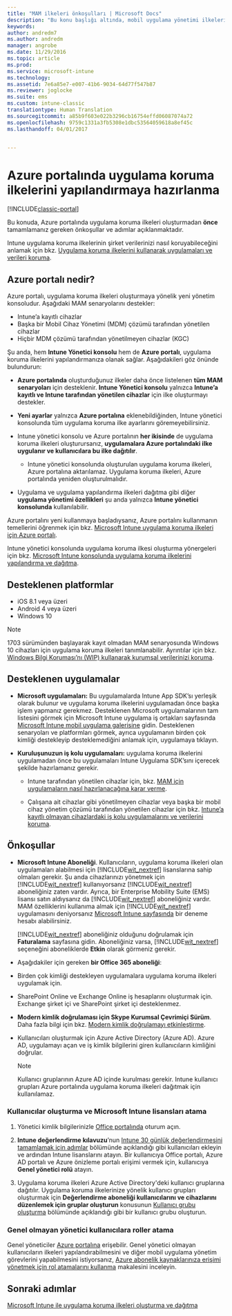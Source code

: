 ```yaml
---
title: "MAM ilkeleri önkoşulları | Microsoft Docs"
description: "Bu konu başlığı altında, mobil uygulama yönetimi ilkeleri oluşturmadan önce kullanıcıları ayarlamak için önkoşullar açıklanır."
keywords: 
author: andredm7
ms.author: andredm
manager: angrobe
ms.date: 11/29/2016
ms.topic: article
ms.prod: 
ms.service: microsoft-intune
ms.technology: 
ms.assetid: 7e6a85e7-e007-41b6-9034-64d77f547b87
ms.reviewer: joglocke
ms.suite: ems
ms.custom: intune-classic
translationtype: Human Translation
ms.sourcegitcommit: a85b9f603e022b3296cb16754effd06087074a72
ms.openlocfilehash: 9759c1331a3fb5308e1dbc53564059618a8ef45c
ms.lasthandoff: 04/01/2017


---
```


# <a name="get-ready-to-configure-app-protection-policies-in-the-azure-portal"></a>Azure portalında uygulama koruma ilkelerini yapılandırmaya hazırlanma

[!INCLUDE[classic-portal](../includes/classic-portal.md)]

Bu konuda, Azure portalında uygulama koruma ilkeleri oluşturmadan **önce** tamamlamanız gereken önkoşullar ve adımlar açıklanmaktadır.

Intune uygulama koruma ilkelerinin şirket verilerinizi nasıl koruyabileceğini anlamak için bkz. [Uygulama koruma ilkelerini kullanarak uygulamaları ve verileri koruma](protect-apps-and-data-with-microsoft-intune.md).

## <a name="what-is-the-azure-portal"></a>Azure portalı nedir?

Azure portalı, uygulama koruma ilkeleri oluşturmaya yönelik yeni yönetim konsoludur. Aşağıdaki MAM senaryolarını destekler:
- Intune’a kayıtlı cihazlar
- Başka bir Mobil Cihaz Yönetimi (MDM) çözümü tarafından yönetilen cihazlar
- Hiçbir MDM çözümü tarafından yönetilmeyen cihazlar (KGC)

Şu anda, hem **Intune Yönetici konsolu** hem de **Azure portalı**, uygulama koruma ilkelerini yapılandırmanıza olanak sağlar.  Aşağıdakileri göz önünde bulundurun:

* **Azure portalında** oluşturduğunuz ilkeler daha önce listelenen **tüm MAM senaryoları** için desteklenir. **Intune Yönetici konsolu** yalnızca **Intune’a kayıtlı ve Intune tarafından yönetilen cihazlar** için ilke oluşturmayı destekler.

* **Yeni ayarlar** yalnızca **Azure portalına** eklenebildiğinden, Intune yönetici konsolunda tüm uygulama koruma ilke ayarlarını göremeyebilirsiniz.

* Intune yönetici konsolu ve Azure portalının **her ikisinde** de uygulama koruma ilkeleri oluşturursanız, **uygulamalara Azure portalındaki ilke uygulanır ve kullanıcılara bu ilke dağıtılır**.
    * Intune yönetici konsolunda oluşturulan uygulama koruma ilkeleri, Azure portalına aktarılamaz.  Uygulama koruma ilkeleri, Azure portalında yeniden oluşturulmalıdır.


* Uygulama ve uygulama yapılandırma ilkeleri dağıtma gibi diğer **uygulama yönetimi özellikleri** şu anda yalnızca **Intune yönetici konsolunda** kullanılabilir.


Azure portalını yeni kullanmaya başladıysanız, Azure portalını kullanmanın temellerini öğrenmek için bkz. [Microsoft Intune uygulama koruma ilkeleri için Azure portalı](azure-portal-for-microsoft-intune-mam-policies.md).

Intune yönetici konsolunda uygulama koruma ilkesi oluşturma yönergeleri için bkz. [Microsoft Intune konsolunda uygulama koruma ilkelerini yapılandırma ve dağıtma](configure-and-deploy-mobile-application-management-policies-in-the-microsoft-intune-console.md).


##  <a name="supported-platforms"></a>Desteklenen platformlar
- iOS 8.1 veya üzeri
- Android 4 veya üzeri
- Windows 10

>[!NOTE]
>1703 sürümünden başlayarak kayıt olmadan MAM senaryosunda Windows 10 cihazları için uygulama koruma ilkeleri tanımlanabilir. Ayrıntılar için bkz. [Windows Bilgi Koruması’nı (WIP) kullanarak kurumsal verilerinizi koruma](https://technet.microsoft.com/en-us/itpro/windows/keep-secure/protect-enterprise-data-using-wip).

##  <a name="supported-apps"></a>Desteklenen uygulamalar
* **Microsoft uygulamaları:** Bu uygulamalarda Intune App SDK’sı yerleşik olarak bulunur ve uygulama koruma ilkelerini uygulamadan önce başka işlem yapmanız gerekmez.
Desteklenen Microsoft uygulamalarının tam listesini görmek için Microsoft Intune uygulama iş ortakları sayfasında [Microsoft Intune mobil uygulama galerisine](https://www.microsoft.com/en-us/cloud-platform/microsoft-intune-apps) gidin. Desteklenen senaryoları ve platformları görmek, ayrıca uygulamanın birden çok kimliği destekleyip desteklemediğini anlamak için, uygulamaya tıklayın.

* **Kuruluşunuzun iş kolu uygulamaları:** uygulama koruma ilkelerini uygulamadan önce bu uygulamaları Intune Uygulama SDK’sını içerecek şekilde hazırlamanız gerekir.

  * Intune tarafından yönetilen cihazlar için, bkz. [MAM için uygulamaların nasıl hazırlanacağına karar verme](decide-how-to-prepare-apps-for-mobile-application-management-with-microsoft-intune.md).

  * Çalışana ait cihazlar gibi yönetilmeyen cihazlar veya başka bir mobil cihaz yönetim çözümü tarafından yönetilen cihazlar için bkz. [Intune’a kayıtlı olmayan cihazlardaki iş kolu uygulamalarını ve verilerini koruma](protect-line-of-business-apps-and-data-on-devices-not-enrolled-in-microsoft-intune.md).

## <a name="prerequisites"></a>Önkoşullar

-   **Microsoft Intune Aboneliği**. Kullanıcıların, uygulama koruma ilkeleri olan uygulamaları alabilmesi için [!INCLUDE[wit_nextref](../includes/wit_nextref_md.md)] lisanslarına sahip olmaları gerekir.
Şu anda cihazlarınızı yönetmek için [!INCLUDE[wit_nextref](../includes/wit_nextref_md.md)] kullanıyorsanız [!INCLUDE[wit_nextref](../includes/wit_nextref_md.md)] aboneliğiniz zaten vardır. Ayrıca, bir Enterprise Mobility Suite (EMS) lisansı satın aldıysanız da [!INCLUDE[wit_nextref](../includes/wit_nextref_md.md)] aboneliğiniz vardır. MAM özelliklerini kullanıma almak için [!INCLUDE[wit_nextref](../includes/wit_nextref_md.md)] uygulamasını deniyorsanız [Microsoft Intune sayfasında](http://www.microsoft.com/en-us/server-cloud/products/microsoft-intune/) bir deneme hesabı alabilirsiniz.

    [!INCLUDE[wit_nextref](../includes/wit_nextref_md.md)] aboneliğiniz olduğunu doğrulamak için **Faturalama** sayfasına gidin.  Aboneliğiniz varsa, [!INCLUDE[wit_nextref](../includes/wit_nextref_md.md)] seçeneğini aboneliklerde **Etkin** olarak görmeniz gerekir.

-   Aşağıdakiler için gereken **bir Office 365 aboneliği**:

  - Birden çok kimliği destekleyen uygulamalara uygulama koruma ilkeleri uygulamak için.

  - SharePoint Online ve Exchange Online iş hesaplarını oluşturmak için. Exchange şirket içi ve SharePoint şirket içi desteklenmez.

-   **Modern kimlik doğrulaması için Skype Kurumsal Çevrimiçi Sürüm**. Daha fazla bilgi için bkz. [Modern kimlik doğrulamayı etkinleştirme](http://social.technet.microsoft.com/wiki/contents/articles/34339.skype-for-business-online-enable-your-tenant-for-modern-authentication.aspx).


- Kullanıcıları oluşturmak için Azure Active Directory (Azure AD). Azure AD, uygulamayı açan ve iş kimlik bilgilerini giren kullanıcıların kimliğini doğrular.

    > [!NOTE]
    > Kullanıcı gruplarının Azure AD içinde kurulması gerekir. Intune kullanıcı grupları Azure portalında uygulama koruma ilkeleri dağıtmak için kullanılamaz.

### <a name="create-users-and-assign-microsoft-intune-licenses"></a>Kullanıcılar oluşturma ve Microsoft Intune lisansları atama

1.  Yönetici kimlik bilgilerinizle [Office portalında](http://portal.office.com) oturum açın.

2.  **Intune değerlendirme kılavuzu**’nun [Intune 30 günlük değerlendirmesini tamamlamak için adımlar](https://docs.microsoft.com/en-us/intune/understand-explore/get-started-with-a-30-day-trial-of-microsoft-intune) bölümünde açıklandığı gibi kullanıcıları ekleyin ve ardından Intune lisanslarını atayın. Bir kullanıcıya Office portalı, Azure AD portalı ve Azure önizleme portalı erişimi vermek için, kullanıcıya **Genel yönetici rolü** atayın.

5.  Uygulama koruma ilkeleri Azure Active Directory'deki kullanıcı gruplarına dağıtılır. Uygulama koruma ilkelerinize yönelik kullanıcı grupları oluşturmak için **Değerlendirme aboneliği kullanıcılarını ve cihazlarını düzenlemek için gruplar oluşturun** konusunun [Kullanıcı grubu oluşturma](https://docs.microsoft.com/en-us/intune/understand-explore/get-started-with-a-30-day-trial-of-microsoft-intune-step-3) bölümünde açıklandığı gibi bir kullanıcı grubu oluşturun.

### <a name="assign-roles-to-non-global-admin-users"></a>Genel olmayan yönetici kullanıcılara roller atama

Genel yöneticiler [Azure portalına](https://portal.azure.com) erişebilir.  Genel yönetici olmayan kullanıcıların ilkeleri yapılandırabilmesini ve diğer mobil uygulama yönetim görevlerini yapabilmesini istiyorsanız, [Azure abonelik kaynaklarınıza erişimi yönetmek için rol atamalarını kullanma](https://azure.microsoft.com/en-us/documentation/articles/role-based-access-control-configure/) makalesini inceleyin.

## <a name="next-steps"></a>Sonraki adımlar
[Microsoft Intune ile uygulama koruma ilkeleri oluşturma ve dağıtma](create-and-deploy-mobile-app-management-policies-with-microsoft-intune.md)

